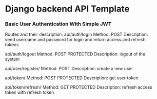 # Django backend API Template

### Basic User Authentication With Simple JWT


Routes and their description:
  api/auth/login Method: POST Description: send username and password for login and return access and refresh tokens
    
  api/auth/logout Method: POST PROTECTED Description: logout of the system

  api/user/register/ Method: POST Description: create a new user
  
  api/token/ Method: POST PROTECTED Description: get user token

  api/token/refresh/ Method: GET PROTECTED Description: refresh access token with refresh token